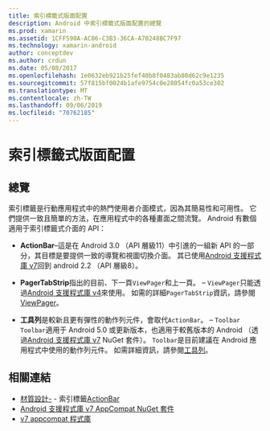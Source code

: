 ```yaml
---
title: 索引標籤式版面配置
description: Android 中索引標籤式版面配置的總覽
ms.prod: xamarin
ms.assetid: 1CFF590A-AC86-C3B3-36CA-A70248BC7F97
ms.technology: xamarin-android
author: conceptdev
ms.author: crdun
ms.date: 05/08/2017
ms.openlocfilehash: 1e0632eb921b25fef40b8f0483ab80d62c9e1235
ms.sourcegitcommit: 57f815bf0024b1afe9754c0e28054fc0a53ce302
ms.translationtype: MT
ms.contentlocale: zh-TW
ms.lasthandoff: 09/06/2019
ms.locfileid: "70762185"
---
```

# <a name="tabbed-layouts"></a>索引標籤式版面配置

## <a name="overview"></a>總覽

索引標籤是行動應用程式中的熱門使用者介面模式，因為其簡易性和可用性。 它們提供一致且簡單的方法，在應用程式中的各種畫面之間流覽。 Android 有數個適用于索引標籤式介面的 API： 

- **ActionBar**&ndash;這是在 Android 3.0 （API 層級11）中引進的一組新 API 的一部分，其目標是要提供一致的導覽和視圖切換介面。 其已使用[Android 支援程式庫 v7](https://www.nuget.org/packages/Xamarin.Android.Support.v7.AppCompat/)回到 android 2.2 （API 層級8）。 

- **PagerTabStrip**指出的目前、下一頁`ViewPager`和上一頁。 &ndash; `ViewPager`只能透過[Android 支援程式庫 v4](https://www.nuget.org/packages/Xamarin.Android.Support.v4/)來使用。
     如需的詳細`PagerTabStrip`資訊，請參閱[ViewPager](~/android/user-interface/controls/view-pager/index.md)。

- **工具列**是較新且更有彈性的動作列元件，會取代`ActionBar`。 &ndash; `Toolbar` `Toolbar`適用于 Android 5.0 或更新版本，也適用于較舊版本的 Android （透過[Android 支援程式庫 v7](https://www.nuget.org/packages/Xamarin.Android.Support.v7.AppCompat/) NuGet 套件）。 
    `Toolbar`是目前建議在 Android 應用程式中使用的動作列元件。
    如需詳細資訊，請參閱[工具列](~/android/user-interface/controls/tool-bar/index.md)。 

## <a name="related-links"></a>相關連結

- [材質設計-](https://material.io/guidelines/components/tabs.html) - 索引標籤[ActionBar](https://developer.android.com/guide/topics/ui/actionbar.html)
- [Android 支援程式庫 v7 AppCompat NuGet 套件](https://www.nuget.org/packages/Xamarin.Android.Support.v7.AppCompat/)
- [v7 appcompat 程式庫](https://developer.android.com/tools/support-library/features.html#v7-appcompat)
